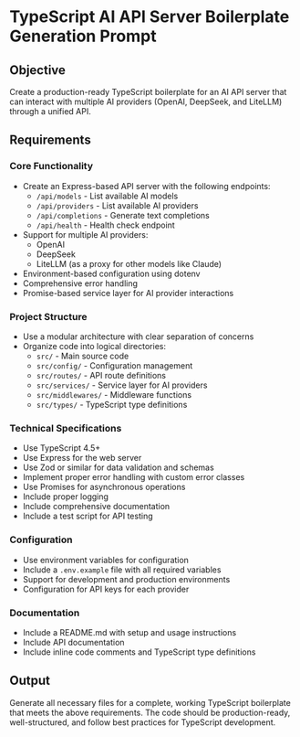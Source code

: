 # TypeScript AI API Server Boilerplate Generation Prompt

## Objective
Create a production-ready TypeScript boilerplate for an AI API server that can interact with multiple AI providers (OpenAI, DeepSeek, and LiteLLM) through a unified API.

## Requirements

### Core Functionality
- Create an Express-based API server with the following endpoints:
  - `/api/models` - List available AI models
  - `/api/providers` - List available AI providers
  - `/api/completions` - Generate text completions
  - `/api/health` - Health check endpoint
- Support for multiple AI providers:
  - OpenAI
  - DeepSeek
  - LiteLLM (as a proxy for other models like Claude)
- Environment-based configuration using dotenv
- Comprehensive error handling
- Promise-based service layer for AI provider interactions

### Project Structure
- Use a modular architecture with clear separation of concerns
- Organize code into logical directories:
  - `src/` - Main source code
  - `src/config/` - Configuration management
  - `src/routes/` - API route definitions
  - `src/services/` - Service layer for AI providers
  - `src/middlewares/` - Middleware functions
  - `src/types/` - TypeScript type definitions

### Technical Specifications
- Use TypeScript 4.5+
- Use Express for the web server
- Use Zod or similar for data validation and schemas
- Implement proper error handling with custom error classes
- Use Promises for asynchronous operations
- Include proper logging
- Include comprehensive documentation
- Include a test script for API testing

### Configuration
- Use environment variables for configuration
- Include a `.env.example` file with all required variables
- Support for development and production environments
- Configuration for API keys for each provider

### Documentation
- Include a README.md with setup and usage instructions
- Include API documentation
- Include inline code comments and TypeScript type definitions

## Output
Generate all necessary files for a complete, working TypeScript boilerplate that meets the above requirements. The code should be production-ready, well-structured, and follow best practices for TypeScript development.
